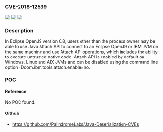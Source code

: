 ### [CVE-2018-12539](https://cve.mitre.org/cgi-bin/cvename.cgi?name=CVE-2018-12539)
![](https://img.shields.io/static/v1?label=Product&message=Eclipse%20OpenJ9&color=blue)
![](https://img.shields.io/static/v1?label=Version&message=%3D%200.8%20&color=brighgreen)
![](https://img.shields.io/static/v1?label=Vulnerability&message=CWE-419%3A%20Unprotected%20Primary%20Channel&color=brighgreen)

### Description

In Eclipse OpenJ9 version 0.8, users other than the process owner may be able to use Java Attach API to connect to an Eclipse OpenJ9 or IBM JVM on the same machine and use Attach API operations, which includes the ability to execute untrusted native code. Attach API is enabled by default on Windows, Linux and AIX JVMs and can be disabled using the command line option -Dcom.ibm.tools.attach.enable=no.

### POC

#### Reference
No POC found.

#### Github
- https://github.com/PalindromeLabs/Java-Deserialization-CVEs

